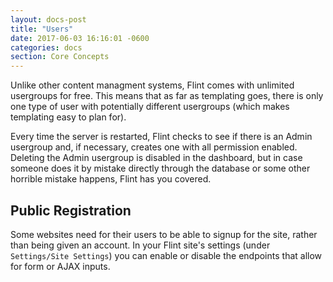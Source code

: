 ```yaml
---
layout: docs-post
title: "Users"
date: 2017-06-03 16:16:01 -0600
categories: docs
section: Core Concepts
---
```

Unlike other content managment systems, Flint comes with unlimited usergroups for free. This means that as far as templating goes, there is only one type of user with potentially different usergroups (which makes templating easy to plan for).

Every time the server is restarted, Flint checks to see if there is an Admin usergroup and, if necessary, creates one with all permission enabled. Deleting the Admin usergroup is disabled in the dashboard, but in case someone does it by mistake directly through the database or some other horrible mistake happens, Flint has you covered.

## Public Registration

Some websites need for their users to be able to signup for the site, rather than being given an account. In your Flint site's settings (under `Settings/Site Settings`) you can enable or disable the endpoints that allow for form or AJAX inputs.
